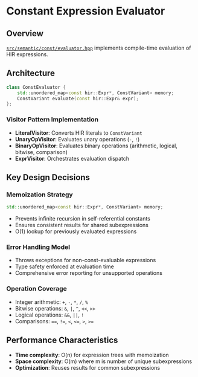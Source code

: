 # Constant Expression Evaluator

## Overview

[`src/semantic/const/evaluator.hpp`](../../../src/semantic/const/evaluator.hpp) implements compile-time evaluation of HIR expressions.

## Architecture

```cpp
class ConstEvaluator {
    std::unordered_map<const hir::Expr*, ConstVariant> memory;
    ConstVariant evaluate(const hir::Expr& expr);
};
```

### Visitor Pattern Implementation

- **LiteralVisitor**: Converts HIR literals to `ConstVariant`
- **UnaryOpVisitor**: Evaluates unary operations (`-`, `!`)
- **BinaryOpVisitor**: Evaluates binary operations (arithmetic, logical, bitwise, comparison)
- **ExprVisitor**: Orchestrates evaluation dispatch

## Key Design Decisions

### Memoization Strategy
```cpp
std::unordered_map<const hir::Expr*, ConstVariant> memory;
```
- Prevents infinite recursion in self-referential constants
- Ensures consistent results for shared subexpressions
- O(1) lookup for previously evaluated expressions

### Error Handling Model
- Throws exceptions for non-const-evaluable expressions
- Type safety enforced at evaluation time
- Comprehensive error reporting for unsupported operations

### Operation Coverage
- Integer arithmetic: `+`, `-`, `*`, `/`, `%`
- Bitwise operations: `&`, `|`, `^`, `<<`, `>>`
- Logical operations: `&&`, `||`, `!`
- Comparisons: `==`, `!=`, `<`, `<=`, `>`, `>=`

## Performance Characteristics

- **Time complexity**: O(n) for expression trees with memoization
- **Space complexity**: O(m) where m is number of unique subexpressions
- **Optimization**: Reuses results for common subexpressions